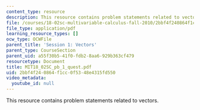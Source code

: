 ```yaml
---
content_type: resource
description: This resource contains problem statements related to vectors.
file: /courses/18-02sc-multivariable-calculus-fall-2010/2bbf4f240864f1cc0f5348e4315fd550_MIT18_02SC_pb_1_quest.pdf
file_type: application/pdf
learning_resource_types: []
ocw_type: OCWFile
parent_title: 'Session 1: Vectors'
parent_type: CourseSection
parent_uid: a55f30b5-41f0-fdb2-8aa6-929b363cf479
resourcetype: Document
title: MIT18_02SC_pb_1_quest.pdf
uid: 2bbf4f24-0864-f1cc-0f53-48e4315fd550
video_metadata:
  youtube_id: null
---
```

This resource contains problem statements related to vectors.

